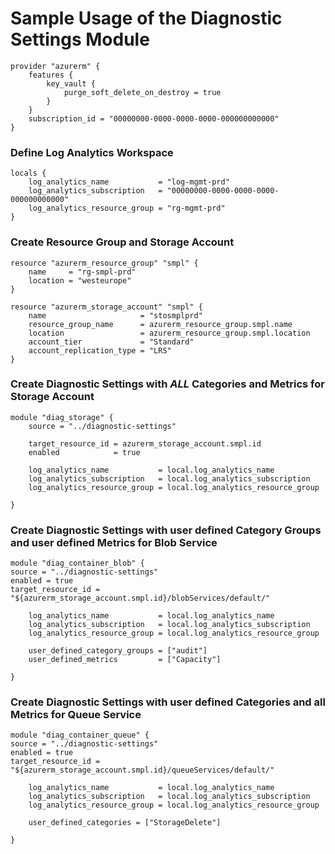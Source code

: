 # Sample Usage of the Diagnostic Settings Module

```hcl
provider "azurerm" {
    features {
        key_vault {
            purge_soft_delete_on_destroy = true
        }
    }
    subscription_id = "00000000-0000-0000-0000-000000000000"
}
```

### Define Log Analytics Workspace

```hcl
locals {
    log_analytics_name           = "log-mgmt-prd"
    log_analytics_subscription   = "00000000-0000-0000-0000-000000000000"
    log_analytics_resource_group = "rg-mgmt-prd"
}
```

### Create Resource Group and Storage Account

```hcl
resource "azurerm_resource_group" "smpl" {
    name     = "rg-smpl-prd"
    location = "westeurope"
}

resource "azurerm_storage_account" "smpl" {
    name                     = "stosmplprd"
    resource_group_name      = azurerm_resource_group.smpl.name
    location                 = azurerm_resource_group.smpl.location
    account_tier             = "Standard"
    account_replication_type = "LRS"
}
```

### Create Diagnostic Settings with _ALL_ Categories and Metrics for Storage Account

```hcl
module "diag_storage" {
    source = "../diagnostic-settings"

    target_resource_id = azurerm_storage_account.smpl.id
    enabled            = true

    log_analytics_name           = local.log_analytics_name
    log_analytics_subscription   = local.log_analytics_subscription
    log_analytics_resource_group = local.log_analytics_resource_group

}
```

### Create Diagnostic Settings with user defined Category Groups and user defined Metrics for Blob Service

```hcl
module "diag_container_blob" {
source = "../diagnostic-settings"
enabled = true
target_resource_id = "${azurerm_storage_account.smpl.id}/blobServices/default/"

    log_analytics_name           = local.log_analytics_name
    log_analytics_subscription   = local.log_analytics_subscription
    log_analytics_resource_group = local.log_analytics_resource_group

    user_defined_category_groups = ["audit"]
    user_defined_metrics         = ["Capacity"]

}
```

### Create Diagnostic Settings with user defined Categories and all Metrics for Queue Service

```hcl
module "diag_container_queue" {
source = "../diagnostic-settings"
enabled = true
target_resource_id = "${azurerm_storage_account.smpl.id}/queueServices/default/"

    log_analytics_name           = local.log_analytics_name
    log_analytics_subscription   = local.log_analytics_subscription
    log_analytics_resource_group = local.log_analytics_resource_group

    user_defined_categories = ["StorageDelete"]

}
```
